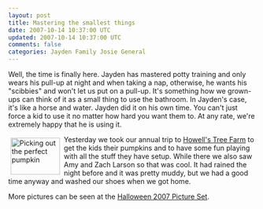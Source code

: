```yaml
---           
layout: post
title: Mastering the smallest things
date: 2007-10-14 10:37:00 UTC
updated: 2007-10-14 10:37:00 UTC
comments: false
categories: Jayden Family Josie General
---
```

Well, the time is finally here. Jayden has mastered potty training and only wears his pull-up at night and when taking a nap, otherwise, he wants his "scibbies" and won't let us put on a pull-up. It's something how we grown-ups can think of it as a small thing to use the bathroom. In Jayden's case, it's like a horse and water. Jayden did it on his own time. You can't just force a kid to use it no matter how hard you want them to. At any rate, we're extremely happy that he is using it.

[<img src="http://farm3.static.flickr.com/2406/1564566495_4c3898447f_t.jpg" width="100" height="75" alt="Picking out the perfect pumpkin" style="padding:5px;" align="Left" />](http://www.flickr.com/photos/kevinminnis/1564566495/)Yesterday we took our annual trip to [Howell's Tree Farm](http://www.howellfloral.com/natural_dried_flowers.html) to get the kids their pumpkins and to have some fun playing with all the stuff they have setup. While there we also saw Amy and Zach Larson so that was cool. It had rained the night before and it was pretty muddy, but we had a good time anyway and washed our shoes when we got home.

More pictures can be seen at the [Halloween 2007 Picture Set](http://www.flickr.com/photos/kevinminnis/sets/72157602407346002/).

